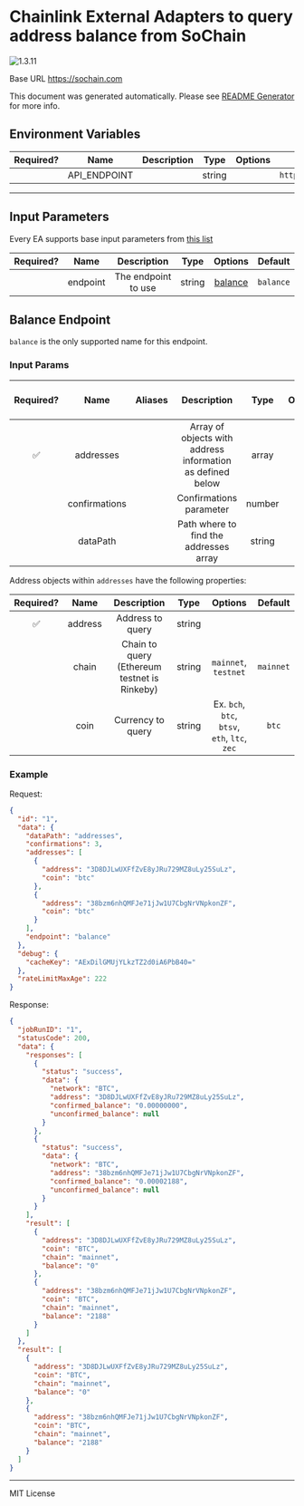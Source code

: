 # Chainlink External Adapters to query address balance from SoChain

![1.3.11](https://img.shields.io/github/package-json/v/smartcontractkit/external-adapters-js?filename=packages/sources/sochain/package.json)

Base URL https://sochain.com

This document was generated automatically. Please see [README Generator](../../scripts#readme-generator) for more info.

## Environment Variables

| Required? |     Name     | Description |  Type  | Options |        Default        |
| :-------: | :----------: | :---------: | :----: | :-----: | :-------------------: |
|           | API_ENDPOINT |             | string |         | `https://sochain.com` |

---

## Input Parameters

Every EA supports base input parameters from [this list](../../core/bootstrap#base-input-parameters)

| Required? |   Name   |     Description     |  Type  |           Options            |  Default  |
| :-------: | :------: | :-----------------: | :----: | :--------------------------: | :-------: |
|           | endpoint | The endpoint to use | string | [balance](#balance-endpoint) | `balance` |

## Balance Endpoint

`balance` is the only supported name for this endpoint.

### Input Params

| Required? |     Name      | Aliases |                        Description                         |  Type  | Options | Default  | Depends On | Not Valid With |
| :-------: | :-----------: | :-----: | :--------------------------------------------------------: | :----: | :-----: | :------: | :--------: | :------------: |
|    ✅     |   addresses   |         | Array of objects with address information as defined below | array  |         |          |            |                |
|           | confirmations |         |                  Confirmations parameter                   | number |         |   `6`    |            |                |
|           |   dataPath    |         |           Path where to find the addresses array           | string |         | `result` |            |                |

Address objects within `addresses` have the following properties:

| Required? |  Name   |                 Description                  |  Type  |                    Options                    |  Default  |
| :-------: | :-----: | :------------------------------------------: | :----: | :-------------------------------------------: | :-------: |
|    ✅     | address |               Address to query               | string |                                               |           |
|           |  chain  | Chain to query (Ethereum testnet is Rinkeby) | string |             `mainnet`, `testnet`              | `mainnet` |
|           |  coin   |              Currency to query               | string | Ex. `bch`, `btc`, `btsv`, `eth`, `ltc`, `zec` |   `btc`   |

### Example

Request:

```json
{
  "id": "1",
  "data": {
    "dataPath": "addresses",
    "confirmations": 3,
    "addresses": [
      {
        "address": "3D8DJLwUXFfZvE8yJRu729MZ8uLy25SuLz",
        "coin": "btc"
      },
      {
        "address": "38bzm6nhQMFJe71jJw1U7CbgNrVNpkonZF",
        "coin": "btc"
      }
    ],
    "endpoint": "balance"
  },
  "debug": {
    "cacheKey": "AExDilGMUjYLkzTZ2d0iA6PbB40="
  },
  "rateLimitMaxAge": 222
}
```

Response:

```json
{
  "jobRunID": "1",
  "statusCode": 200,
  "data": {
    "responses": [
      {
        "status": "success",
        "data": {
          "network": "BTC",
          "address": "3D8DJLwUXFfZvE8yJRu729MZ8uLy25SuLz",
          "confirmed_balance": "0.00000000",
          "unconfirmed_balance": null
        }
      },
      {
        "status": "success",
        "data": {
          "network": "BTC",
          "address": "38bzm6nhQMFJe71jJw1U7CbgNrVNpkonZF",
          "confirmed_balance": "0.00002188",
          "unconfirmed_balance": null
        }
      }
    ],
    "result": [
      {
        "address": "3D8DJLwUXFfZvE8yJRu729MZ8uLy25SuLz",
        "coin": "BTC",
        "chain": "mainnet",
        "balance": "0"
      },
      {
        "address": "38bzm6nhQMFJe71jJw1U7CbgNrVNpkonZF",
        "coin": "BTC",
        "chain": "mainnet",
        "balance": "2188"
      }
    ]
  },
  "result": [
    {
      "address": "3D8DJLwUXFfZvE8yJRu729MZ8uLy25SuLz",
      "coin": "BTC",
      "chain": "mainnet",
      "balance": "0"
    },
    {
      "address": "38bzm6nhQMFJe71jJw1U7CbgNrVNpkonZF",
      "coin": "BTC",
      "chain": "mainnet",
      "balance": "2188"
    }
  ]
}
```

---

MIT License
